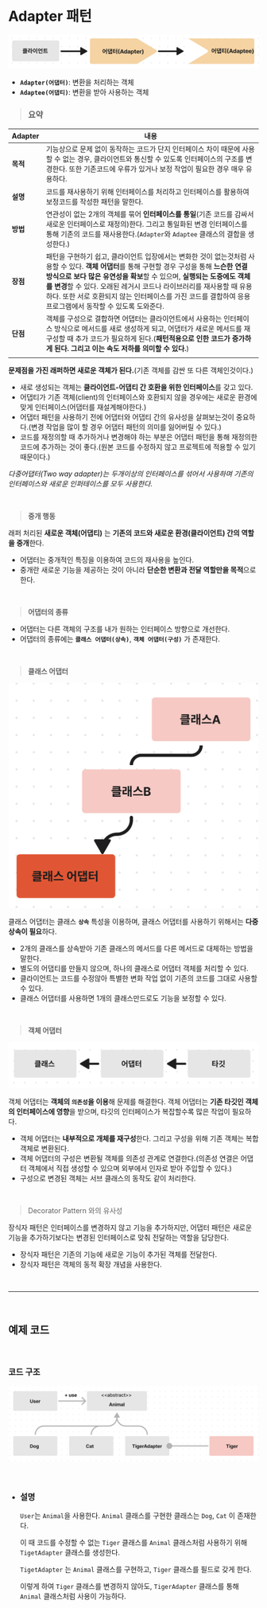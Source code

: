 # **Adapter 패턴**

![adapterAndadaptee.png](/img/adapterAndadaptee.png)

- **`Adapter(어댑터)`**: 변환을 처리하는 객체
- **`Adaptee(어댑티)`**: 변환을 받아 사용하는 객체

> ### **요약**

Adapter|내용|
|---|---|
|**목적**|기능상으로 문제 없이 동작하는 코드가 단지 인터페이스 차이 때문에 사용할 수 없는 경우, 클라이언트와 통신할 수 있도록 인터페이스의 구조를 변경한다. 또한 기존코드에 우류가 있거나 보정 작업이 필요한 경우 매우 유용하다.|
|**설명**|코드를 재사용하기 위해 인터페이스를 처리하고 인터페이스를 활용하여 보정코드를 작성한 패턴을 말한다.|
|**방법**|연관성이 없는 2개의 객체를 묶어 **인터페이스를 통일**(기존 코드를 감싸서 새로운 인터페이스로 재정의)한다. 그리고 통일화된 변경 인터페이스를 통해 기존의 코드를 재사용한다.(`Adapter`와 `Adaptee` 클래스의 결합을 생성한다.)|
|**장점**|패턴을 구현하기 쉽고, 클라이언트 입장에서는 변화한 것이 없는것처럼 사용할 수 있다. **객체 어댑터**를 통해 구현할 경우 구성을 통해 **느슨한 연결 방식으로 보다 많은 유연성을 확보**할 수 있으며, **실행되는 도중에도 객체를 변경**할 수 있다. 오래된 레거시 코드나 라이브러리를 재사용할 때 유용하다. 또한 서로 호환되지 않는 인터페이스를 가진 코드를 결합하여 응용프로그램에서 동작할 수 있도록 도와준다.|
|**단점**|객체를 구성으로 결합하면 어댑터는 클라이언트에서 사용하는 인터페이스 방식으로 메서드를 새로 생성하게 되고, 어댑터가 새로운 메서드를 재구성할 때 추가 코드가 필요하게 된다.(**패턴적용으로 인한 코드가 증가하게 된다. 그리고 이는 속도 저하를 의미할 수 있다.**)|
||

**문제점을 가진 래퍼하면 새로운 객체가 된다.**(기존 객체를 감싼 또 다른 객체인것이다.)

- 새로 생성되는 객체는 **클라이언트-어댑티 간 호환을 위한 인터페이스**를 갖고 있다.
- 어댑티가 기존 객체(client)의 인터페이스와 호환되지 않을 경우에는 새로운 환경에 맞게 인터페이스(어댑터를 재설계해야한다.)
- 어댑터 패턴을 사용하기 전에 어댑터와 어댑티 간의 유사성을 살펴보는것이 중요하다.(변경 작업을 많이 할 경우 어댑터 패턴의 의미를 잃어버릴 수 있다.)
- 코드를 재정의할 때 추가하거나 변경해야 하는 부분은 어댑터 패턴을 통해 재정의한 코드에 추가하는 것이 좋다.(원본 코드를 수정하지 않고 프로젝트에 적용할 수 있기 때문이다.)

*다중어댑터(Two way adapter)는 두개이상의 인터페이스를 섞어서 사용하며 기존의 인터페이스와 새로운 인퍼테이스를 모두 사용한다.*

<br>

> **중개 행동**

래퍼 처리된 **새로운 객체(어댑티)** 는 **기존의 코드와 새로운 환경(클라이언트) 간의 역할을 중개**한다.

- 어댑터는 중개적인 특징을 이용하여 코드의 재사용을 높인다.
- 중개란 새로운 기능을 제공하는 것이 아니라 **단순한 변환과 전달 역할만을 목적**으로 한다.

<br>

> **어댑터의 종류**

- 어댑터는 다른 객체의 구조를 내가 원하는 인터페이스 방향으로 개선한다.
- 어댑터의 종류에는 **`클래스 어댑터(상속)`**, **`객체 어댑터(구성)`** 가 존재한다.

<br>

> **클래스 어댑터**

![multiple_inheritance-dis.png](/img/multiple_inheritance-dis.png)

클래스 어댑터는 클래스 **`상속`** 특성을 이용하며, 클래스 어댑터를 사용하기 위해서는 **다중 상속이 필요**하다.

- 2개의 클래스를 상속받아 기존 클래스의 메서드를 다른 메서드로 대체하는 방법을 말한다.
- 별도의 어댑티를 만들지 않으며, 하나의 클래스로 어댑터 객체를 처리할 수 있다.
- 클라이언트는 코드를 수정않아 특별한 변화 작업 없이 기존의 코드를 그대로 사용할 수 있다.
- 클래스 어댑터를 사용하면 1개의 클래스만드로도 기능을 보정할 수 있다.

<br>

> **객체 어댑터**

![object-composition.png](/img/object-composition.png)

객체 어댑터는 **객체의 `의존성`을 이용**해 문제를 해결한다. 객체 어댑터는 **기존 타깃인 객체의 인터페이스에 영향**을 받으며, 타깃의 인터페이스가 복잡할수록 많은 작업이 필요하다.

- 객체 어댑터는 **내부적으로 개체를 재구성**한다. 그리고 구성을 위해 기존 객체는 복합객체로 변환된다.
- 객체 어댑터의 구성은 변환될 객체를 의존성 관계로 연결한다.(의존성 연결은 어댑터 객체에서 직접 생성할 수 있으며 외부에서 인자로 받아 주입할 수 있다.)
- 구성으로 변경된 객체는 서브 클래스의 동작도 같이 처리한다.

<br>

> Decorator Pattern 와의 유사성

장식자 패턴은 인터페이스를  변경하지 않고 기능을 추가하지만, 어댑터 패턴은 새로운 기능을 추가하기보다는 변경된 인터페이스로 맞춰 전달하는 역할을 담당한다.

- 장식자 패턴은 기존의 기능에 새로운 기능이 추가된 객체를 전달한다.
- 장식자 패턴은 객체의 동적 확장 개념을 사용한다.

<br><hr><br>

## **예제 코드**

<br>

### **코드 구조**

![Adapter.png](/img/Adapter.png)

<br>

- ### **설명**

    `User`는  `Animal`을 사용한다.  `Animal` 클래스를 구현한 클래스는 `Dog`, `Cat` 이 존재한다.

    이 때 코드를 수정할 수 없는 `Tiger` 클래스를 `Animal` 클래스처럼 사용하기 위해 `TigetAdapter` 클래스를 생성한다.

    `TigetAdapter` 는 `Animal` 클래스를 구현하고, `Tiger` 클래스를 필드로 갖게 한다.

    이렇게 하여 `Tiger` 클래스를 변경하지 않아도, `TigerAdapter` 클래스를 통해 `Animal` 클래스처럼 사용이 가능하다.
